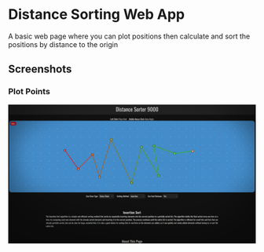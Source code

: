 # Distance Sorting Web App
A basic web page where you can plot positions then calculate and sort the positions by distance to the origin
## Screenshots
### Plot Points
<img src="https://github.com/csharpseth/distance-sorter/blob/main/media/plot.jpg" />
